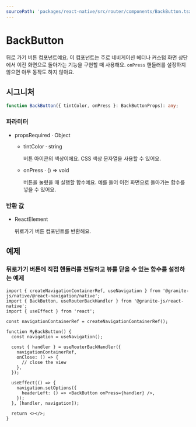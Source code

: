 ```yaml
---
sourcePath: 'packages/react-native/src/router/components/BackButton.tsx'
---
```


# BackButton

뒤로 가기 버튼 컴포넌트예요. 이 컴포넌트는 주로 네비게이션 헤더나 커스텀 화면 상단에서 이전 화면으로 돌아가는 기능을 구현할 때 사용해요. `onPress` 핸들러를 설정하지 않으면 아무 동작도 하지 않아요.

## 시그니처

```typescript
function BackButton({ tintColor, onPress }: BackButtonProps): any;
```

### 파라미터

<ul class="post-parameters-ul">
  <li class="post-parameters-li post-parameters-li-root">
    <span class="post-parameters--name">props</span><span class="post-parameters--required">Required</span> · <span class="post-parameters--type">Object</span>
    <br/>
    <p class="post-parameters--description"></p>
    <ul class="post-parameters-ul">
  <li class="post-parameters-li ">
    <span class="post-parameters--name">tintColor</span> · <span class="post-parameters--type">string</span>
    <br/>
    <p class="post-parameters--description">버튼 아이콘의 색상이에요. CSS 색상 문자열을 사용할 수 있어요.</p>
  </li>
  <li class="post-parameters-li ">
    <span class="post-parameters--name">onPress</span> · <span class="post-parameters--type">() =&gt; void</span>
    <br/>
    <p class="post-parameters--description">버튼을 눌렀을 때 실행할 함수예요. 예를 들어 이전 화면으로 돌아가는 함수를 넣을 수 있어요.</p>
  </li>
    </ul>
  </li>
</ul>

### 반환 값

<ul class="post-parameters-ul">
  <li class="post-parameters-li post-parameters-li-root">
    <span class="post-parameters--type">ReactElement</span>
    <br/>
    <p class="post-parameters--description">뒤로가기 버튼 컴포넌트를 반환해요.</p>
  </li>
</ul>

## 예제

### 뒤로가기 버튼에 직접 핸들러를 전달하고 뷰를 닫을 수 있는 함수를 설정하는 예제

```tsx
import { createNavigationContainerRef, useNavigation } from '@granite-js/native/@react-navigation/native';
import { BackButton, useRouterBackHandler } from '@granite-js/react-native';
import { useEffect } from 'react';

const navigationContainerRef = createNavigationContainerRef();

function MyBackButton() {
  const navigation = useNavigation();

  const { handler } = useRouterBackHandler({
    navigationContainerRef,
    onClose: () => {
      // close the view
    },
  });

  useEffect(() => {
    navigation.setOptions({
      headerLeft: () => <BackButton onPress={handler} />,
    });
  }, [handler, navigation]);

  return <></>;
}
```

